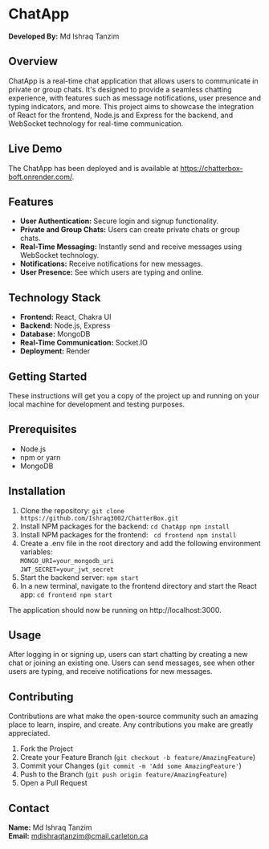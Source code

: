 # ChatApp
**Developed By:** Md Ishraq Tanzim

## Overview
ChatApp is a real-time chat application that allows users to communicate in private or group chats. 
It's designed to provide a seamless chatting experience, with features such as message notifications, 
user presence and typing indicators, and more. This project aims to showcase the integration of React 
for the frontend, Node.js and Express for the backend, and WebSocket technology for real-time communication.

## Live Demo
The ChatApp has been deployed and is available at https://chatterbox-boft.onrender.com/.

## Features
- **User Authentication:** Secure login and signup functionality.
- **Private and Group Chats:** Users can create private chats or group chats.
- **Real-Time Messaging:** Instantly send and receive messages using WebSocket technology.
- **Notifications:** Receive notifications for new messages.
- **User Presence:** See which users are typing and online.

## Technology Stack
- **Frontend:** React, Chakra UI
- **Backend:** Node.js, Express
- **Database:** MongoDB
- **Real-Time Communication:** Socket.IO
- **Deployment:** Render

## Getting Started
These instructions will get you a copy of the project up and running on your local machine for 
development and testing purposes.

## Prerequisites
- Node.js
- npm or yarn
- MongoDB

## Installation
1. Clone the repository:
      `git clone https://github.com/Ishraq3002/ChatterBox.git`
2. Install NPM packages for the backend:
      `cd ChatApp
      npm install`
3. Install NPM packages for the frontend:
     ` cd frontend
      npm install`
4. Create a .env file in the root directory and add the following environment variables:<br />
      `MONGO_URI=your_mongodb_uri`<br />
      `JWT_SECRET=your_jwt_secret`
5. Start the backend server:
     `npm start`
6. In a new terminal, navigate to the frontend directory and start the React app:
      `cd frontend
      npm start`
   
The application should now be running on http://localhost:3000.

## Usage
After logging in or signing up, users can start chatting by creating a new chat or joining an 
existing one. Users can send messages, see when other users are typing, and receive notifications 
for new messages.

## Contributing
Contributions are what make the open-source community such an amazing place to learn, inspire, 
and create. Any contributions you make are greatly appreciated.

1. Fork the Project
2. Create your Feature Branch (`git checkout -b feature/AmazingFeature`)
3. Commit your Changes (`git commit -m 'Add some AmazingFeature'`)
4. Push to the Branch (`git push origin feature/AmazingFeature`)
5. Open a Pull Request

## Contact<br />
**Name:** Md Ishraq Tanzim<br />
**Email:** mdishraqtanzim@cmail.carleton.ca
